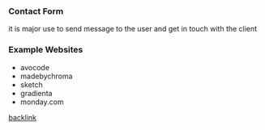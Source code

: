 ### Contact Form
  it is major use to send message to the user and get in touch with the client

### Example Websites
- avocode
- madebychroma
- sketch
- gradienta
- monday.com

[backlink](./Web-Design.md)